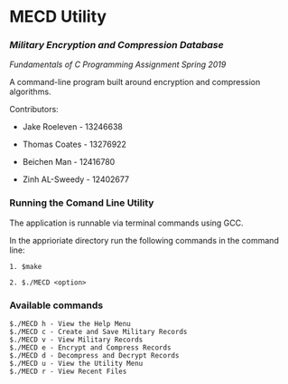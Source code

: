 # MECD Utility
### *Military Encryption and Compression Database*

*Fundamentals of C Programming Assignment Spring 2019*

A command-line program built around encryption and compression algorithms.

Contributors:

* Jake Roeleven - 13246638

* Thomas Coates - 13276922

* Beichen Man   - 12416780

* Zinh AL-Sweedy - 12402677

### Running the Comand Line Utility

The application is runnable via terminal commands using GCC.

In the apprioriate directory run the following commands in the command line: 

`1. $make` 

`2. $./MECD <option>` 
 
 ### Available commands
 
    $./MECD h - View the Help Menu
    $./MECD c - Create and Save Military Records
    $./MECD v - View Military Records
    $./MECD e - Encrypt and Compress Records
    $./MECD d - Decompress and Decrypt Records
    $./MECD u - View the Utility Menu 
    $./MECD r - View Recent Files

